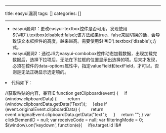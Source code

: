 
--- 
title:  easyui漏洞 
tags: []
categories: [] 

---
 - easyui漏洞1：更改easyui-textbox控件是否可用，发现使用$('#ID').textbox(disabled:false);该方法如果true、false来回切换的话，会导致该文本框控件的高度，越来越高。需要使用$(‘#ID').textbox('disable');方式。
 - easyui漏洞2：通过JS为easyui-combobox控件动态加载数据，出现加载完数据后，选择下拉项后，无法在下拉框的位置显示出选择的项。后来才发现，必须在控件的data-options属性中，指定valueField和textField，才可以。否则是无法正确显示选定项的。
 <li> 代码如下： <p>//获取粘贴的内容，兼容IE function getClipboard(event) {
   <!-- -->     if (window.clipboardData) {
   <!-- -->         return (window.clipboardData.getData('Text'));     }else if (event.originalEvent.clipboardData) {
   <!-- -->         return event.originalEvent.clipboardData.getData("text");     }     return ""; } var clickElementID = null; var receiveCode = null; var filteringMode = 0; $(window).on('keydown', function(e){
   <!-- -->     if(e.target.id !&amp;#</p></li>
